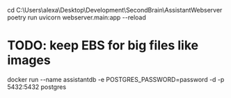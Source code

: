 cd C:\Users\alexa\Desktop\Development\SecondBrain\AssistantWebserver
poetry run uvicorn webserver.main:app --reload

# TODO: keep EBS for big files like images

docker run --name assistantdb -e POSTGRES_PASSWORD=password -d -p 5432:5432 postgres